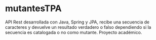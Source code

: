 # mutantesTPA

API Rest desarrollada con Java, Spring y JPA, recibe una secuencia de caracteres y devuelve un resultado verdadero o falso dependiendo si la secuencia es 
catalogada o no como mutante. Proyecto académico. 
